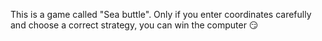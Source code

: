 This is a game called "Sea buttle". Only if you enter coordinates carefully and choose a correct strategy, you can win the computer 😏
